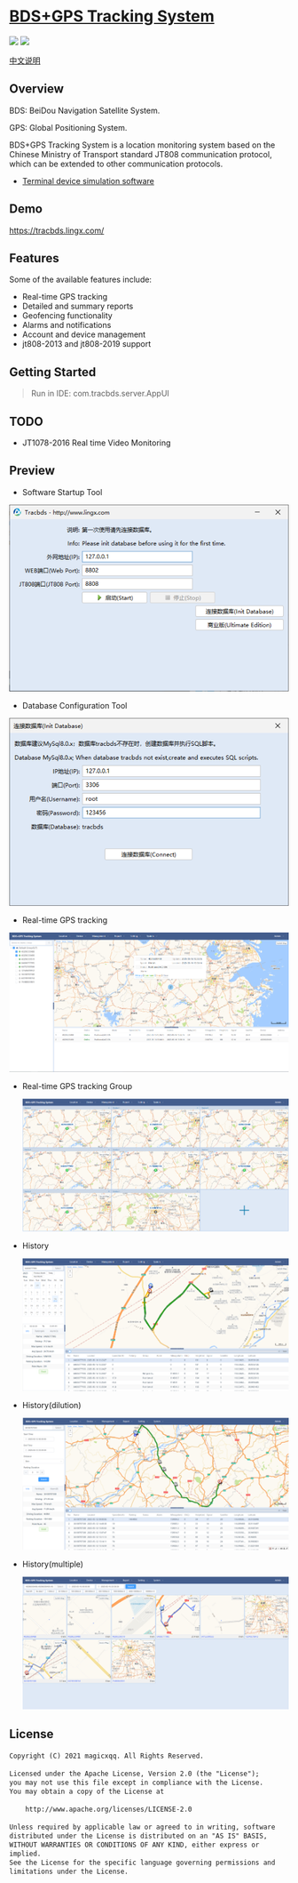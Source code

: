 # [BDS+GPS Tracking System](https://www.lingx.com)


<p>
    <img src="https://img.shields.io/badge/License-Apache 2.0-green.svg"/>
    <img src="https://img.shields.io/badge/platform-linux%20|%20macos%20|%20windows-blue.svg" />
</p>

[中文说明](README_zh.md)

## Overview

BDS: BeiDou Navigation Satellite System.

GPS: Global Positioning System.

BDS+GPS Tracking System  is a location monitoring system based on the Chinese Ministry of Transport standard JT808 communication protocol, which can be extended to other communication protocols.

- [Terminal device simulation software](https://github.com/lingxcom/jt808-client)

## Demo

https://tracbds.lingx.com/


## Features

Some of the available features include:

- Real-time GPS tracking
- Detailed and summary reports
- Geofencing functionality
- Alarms and notifications
- Account and device management
- jt808-2013 and jt808-2019 support

## Getting Started
> Run in IDE: com.tracbds.server.AppUI
## TODO
 - JT1078-2016 Real time Video Monitoring

## Preview
- Software Startup Tool

![index](readme/20250516164941.png "index.png")

- Database Configuration Tool

![index](readme/20250516165024.png "index.png")

- Real-time GPS tracking

![index](readme/20250516165146.png "index.png")

- Real-time GPS tracking Group

  ![index](readme/20250516165319.png "index.png")

- History

  ![index](readme/20250516165526.png "index.png")

- History(dilution)

  ![index](readme/20250516165713.png "index.png")

- History(multiple)

  ![index](readme/20250516165854.png "index.png")

## License
```
Copyright (C) 2021 magicxqq. All Rights Reserved.

Licensed under the Apache License, Version 2.0 (the "License");
you may not use this file except in compliance with the License.
You may obtain a copy of the License at

    http://www.apache.org/licenses/LICENSE-2.0

Unless required by applicable law or agreed to in writing, software
distributed under the License is distributed on an "AS IS" BASIS,
WITHOUT WARRANTIES OR CONDITIONS OF ANY KIND, either express or implied.
See the License for the specific language governing permissions and
limitations under the License.
```
